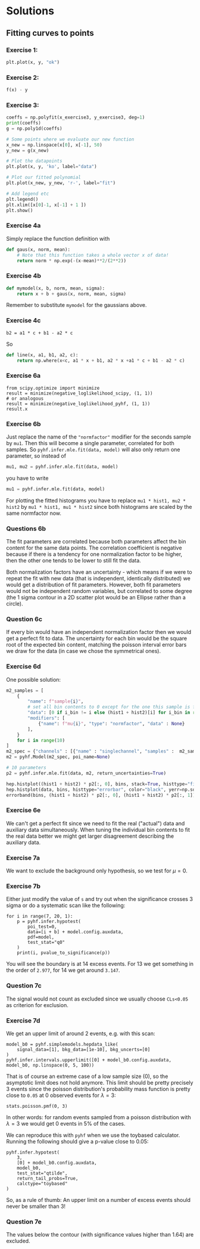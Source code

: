 # Solutions

## Fitting curves to points

### Exercise 1: 

```python
plt.plot(x, y, "ok")
```

### Exercise 2:

```python
f(x) - y
```

### Exercise 3:

```python
coeffs = np.polyfit(x_exercise3, y_exercise3, deg=1)
print(coeffs)
g = np.poly1d(coeffs)

# Some points where we evaluate our new function
x_new = np.linspace(x[0], x[-1], 50)
y_new = g(x_new)

# Plot the datapoints
plt.plot(x, y, 'ko', label="data")

# Plot our fitted polynomial
plt.plot(x_new, y_new, 'r-', label="fit")

# Add legend etc
plt.legend()
plt.xlim([x[0]-1, x[-1] + 1 ])
plt.show()
```

### Exercise 4a

Simply replace the function definition with

```python
def gaus(x, norm, mean):
    # Note that this function takes a whole vector x of data!
    return norm * np.exp(-(x-mean)**2/(2**2))
```

### Exercise 4b

```python
def mymodel(x, b, norm, mean, sigma):
    return x + b + gaus(x, norm, mean, sigma)
```

Remember to substitute ``mymodel`` for the gaussians above.

### Exercise 4c

```
b2 = a1 * c + b1 - a2 * c
```

So

```python
def line(x, a1, b1, a2, c):
    return np.where(x<c, a1 * x + b1, a2 * x +a1 * c + b1 - a2 * c)
```

### Exercise 6a

```
from scipy.optimize import minimize
result = minimize(negative_loglikelihood_scipy, (1, 1))
# or analogous
result = minimize(negative_loglikelihood_pyhf, (1, 1))
result.x
```

### Exercise 6b

Just replace the name of the `"normfactor"` modifier for the seconds sample by
`mu1`. Then this will become a single parameter, correlated for both samples. So
`pyhf.infer.mle.fit(data, model)` will also only return one parameter, so
instead of

```python
mu1, mu2 = pyhf.infer.mle.fit(data, model)
```

you have to write

```python
mu1 = pyhf.infer.mle.fit(data, model)
```

For plotting the fitted histograms you have to replace `mu1 * hist1, mu2 *
hist2` by `mu1 * hist1, mu1 * hist2` since both histograms are scaled by the
same normfactor now.

### Questions 6b

The fit parameters are correlated because both parameters affect the bin content
for the same data points. The correlation coefficient is negative because if
there is a tendency for one normalization factor to be higher, then the other
one tends to be lower to still fit the data.

Both normalization factors have an uncertainty - which means if we were to
repeat the fit with new data (that is independent, identically distributed) we
would get a distribution of fit parameters. However, both fit parameters would
not be independent random variables, but correlated to some degree (the 1 sigma
contour in a 2D scatter plot would be an Ellipse rather than a circle).

### Question 6c

If every bin would have an independent normalization factor then we would get a
perfect fit to data. The uncertainty for each bin would be the square root of
the expected bin content, matching the poisson interval error bars we draw for
the data (in case we chose the symmetrical ones).

### Exercise 6d

One possible solution:

```python
m2_samples = [
    {
        "name": f"sample{i}",
        # set all bin contents to 0 except for the one this sample is for
        "data": [0 if i_bin != i else (hist1 + hist2)[i] for i_bin in range(10)],
        "modifiers": [
            {"name": f"mu{i}", "type": "normfactor", "data" : None}
        ],
    }
    for i in range(10)
]
m2_spec = {"channels" : [{"name" : "singlechannel", "samples" :  m2_samples}]}
m2 = pyhf.Model(m2_spec, poi_name=None)

# 10 parameters
p2 = pyhf.infer.mle.fit(data, m2, return_uncertainties=True)

hep.histplot((hist1 + hist2) * p2[:, 0], bins, stack=True, histtype="fill")
hep.histplot(data, bins, histtype="errorbar", color="black", yerr=np.sqrt(data))
errorband(bins, (hist1 + hist2) * p2[:, 0], (hist1 + hist2) * p2[:, 1])
```

### Exercise 6e

We can't get a perfect fit since we need to fit the real ("actual") data and
auxiliary data simultaneously. When tuning the individual bin contents to fit
the real data better we might get larger disagreement describing the auxiliary
data.

### Exercise 7a

We want to exclude the background only hypothesis, so we test for $\mu=0$.

### Exercise 7b

Either just modify the value of `s` and try out when the significance crosses 3
sigma or do a systematic scan like the following:

```
for i in range(7, 20, 1):
    p = pyhf.infer.hypotest(
        poi_test=0,
        data=[i + b] + model.config.auxdata,
        pdf=model,
        test_stat="q0"
    )
    print(i, pvalue_to_significance(p))
```

You will see the boundary is at 14 excess events. For 13 we get something in the
order of `2.977`, for 14 we get around `3.147`.

### Question 7c

The signal would not count as excluded since we usually choose `CLs<0.05` as
criterion for exclusion.

### Exercise 7d

We get an upper limit of around 2 events, e.g. with this scan:

```
model_b0 = pyhf.simplemodels.hepdata_like(
    signal_data=[1], bkg_data=[1e-10], bkg_uncerts=[0]
)
pyhf.infer.intervals.upperlimit([0] + model_b0.config.auxdata, model_b0, np.linspace(0, 5, 100))
```

That is of course an extreme case of a low sample size (0), so the asymptotic
limit does not hold anymore. This limit should be pretty precisely 3 events
since the poisson distribution's probability mass function is pretty close to
`0.05` at 0 observed events for $\lambda=3$:

```
stats.poisson.pmf(0, 3)
```

In other words: for random events sampled from a poisson distribution with
$\lambda = 3$ we would get 0 events in 5% of the cases.

We can reproduce this with `pyhf` when we use the toybased calculator. Running
the following should give a p-value close to 0.05:

```
pyhf.infer.hypotest(
    3,
    [0] + model_b0.config.auxdata,
    model_b0,
    test_stat="qtilde",
    return_tail_probs=True,
    calctype="toybased"
)
```

So, as a rule of thumb: An upper limit on a number of excess events should never
be smaller than 3!

### Question 7e

The values below the contour (with significance values higher than 1.64) are excluded.
